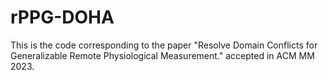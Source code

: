 # rPPG-DOHA
This is the code corresponding to the paper "Resolve Domain Conflicts for Generalizable Remote Physiological Measurement." accepted in ACM MM 2023.
